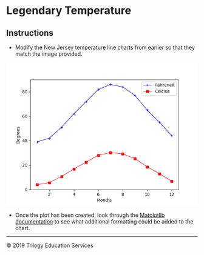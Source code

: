 # Legendary Temperature

## Instructions

* Modify the New Jersey temperature line charts from earlier so that they match the image provided.

![model image](Images/avg_temp.png)

* Once the plot has been created, look through the [Matplotlib documentation](https://matplotlib.org/2.0.2/index.html) to see what additional formatting could be added to the chart.

- - - 

© 2019 Trilogy Education Services
